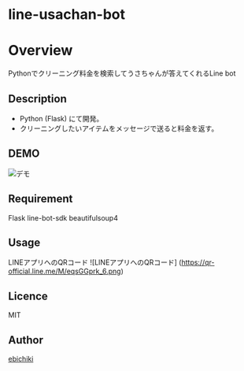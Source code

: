 line-usachan-bot
====

# Overview
Pythonでクリーニング料金を検索してうさちゃんが答えてくれるLine bot

## Description
- Python (Flask) にて開発。
- クリーニングしたいアイテムをメッセージで送ると料金を返す。

## DEMO
![デモ](https://user-images.githubusercontent.com/40317899/48976796-06efa580-f0d1-11e8-9b86-502de7f7e63d.jpg)

## Requirement
Flask
line-bot-sdk
beautifulsoup4

## Usage
LINEアプリへのQRコード
![LINEアプリへのQRコード]
(https://qr-official.line.me/M/eqsGGprk_6.png)

## Licence
MIT

## Author
[ebichiki](https://github.com/ebichiki)
